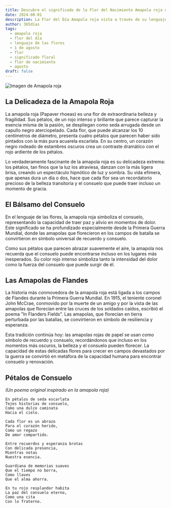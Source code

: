 ```yaml
---
title: Descubre el significado de la Flor del Nacimiento Amapola roja del 1 de agosto
date: 2024-08-01
description: La Flor del Día Amapola roja vista a través de su lenguaje floral e historias
author: 365días
tags:
  - amapola roja
  - flor del día
  - lenguaje de las flores
  - 1 de agosto
  - flor
  - significado floral
  - flor de nacimiento
  - agosto
draft: false
---
```


![Imagen de Amapola roja](https://cdn.pixabay.com/photo/2019/06/02/11/22/poppies-4246241_1280.jpg#center#center)


## La Delicadeza de la Amapola Roja

La amapola roja (Papaver rhoeas) es una flor de extraordinaria belleza y fragilidad. Sus pétalos, de un rojo intenso y brillante que parece capturar la esencia misma de la pasión, se despliegan como seda arrugada desde un capullo negro aterciopelado. Cada flor, que puede alcanzar los 10 centímetros de diámetro, presenta cuatro pétalos que parecen haber sido pintados con la más pura acuarela escarlata. En su centro, un corazón negro rodeado de estambres oscuros crea un contraste dramático con el rojo ardiente de los pétalos.

Lo verdaderamente fascinante de la amapola roja es su delicadeza extrema: los pétalos, tan finos que la luz los atraviesa, danzan con la más ligera brisa, creando un espectáculo hipnótico de luz y sombra. Su vida efímera, que apenas dura un día o dos, hace que cada flor sea un recordatorio precioso de la belleza transitoria y el consuelo que puede traer incluso un momento de gracia.

## El Bálsamo del Consuelo

En el lenguaje de las flores, la amapola roja simboliza el consuelo, representando la capacidad de traer paz y alivio en momentos de dolor. Este significado se ha profundizado especialmente desde la Primera Guerra Mundial, donde las amapolas que florecieron en los campos de batalla se convirtieron en símbolo universal de recuerdo y consuelo.

Como sus pétalos que parecen abrazar suavemente el aire, la amapola nos recuerda que el consuelo puede encontrarse incluso en los lugares más inesperados. Su color rojo intenso simboliza tanto la intensidad del dolor como la fuerza del consuelo que puede surgir de él.

## Las Amapolas de Flandes

La historia más conmovedora de la amapola roja está ligada a los campos de Flandes durante la Primera Guerra Mundial. En 1915, el teniente coronel John McCrae, conmovido por la muerte de un amigo y por la vista de las amapolas que florecían entre las cruces de los soldados caídos, escribió el poema "In Flanders Fields". Las amapolas, que florecían en tierra perturbada por las batallas, se convirtieron en símbolo de resiliencia y esperanza.

Esta tradición continúa hoy: las amapolas rojas de papel se usan como símbolo de recuerdo y consuelo, recordándonos que incluso en los momentos más oscuros, la belleza y el consuelo pueden florecer. La capacidad de estas delicadas flores para crecer en campos devastados por la guerra se convirtió en metáfora de la capacidad humana para encontrar consuelo y renovación.

## Pétalos de Consuelo
*(Un poema original inspirado en la amapola roja)*

```
En pétalos de seda escarlata
Tejes historias de consuelo,
Como una dulce caminata
Hacia el cielo.

Cada flor es un abrazo
Para el corazón herido,
Como un regazo
De amor compartido.

Entre recuerdos y esperanza brotas
Con delicada presencia,
Mientras notas
Nuestra esencia.

Guardiana de memorias suaves
Que el tiempo no borra,
Como llaves
Que el alma ahorra.

En tu rojo resplandor habita
La paz del consuelo eterno,
Como una cita
Con lo fraterno.
```